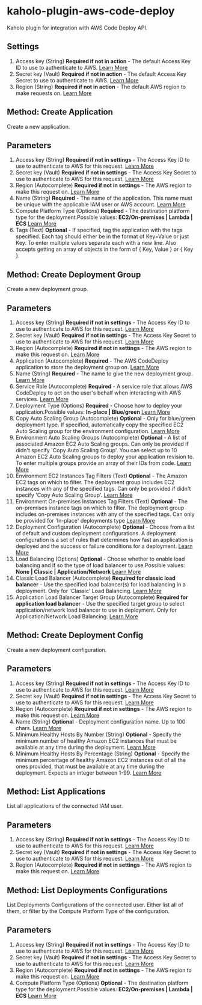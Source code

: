 # kaholo-plugin-aws-code-deploy
Kaholo plugin for integration with AWS Code Deploy API.

##  Settings
1. Access key (String) **Required if not in action** - The default Access Key ID to use to authenticate to AWS.
    [Learn More](https://docs.aws.amazon.com/IAM/latest/UserGuide/id_credentials_access-keys.html#Using_CreateAccessKey)
2. Secret key (Vault) **Required if not in action** - The default Access Key Secret to use to authenticate to AWS.
    [Learn More](https://docs.aws.amazon.com/IAM/latest/UserGuide/id_credentials_access-keys.html#Using_CreateAccessKey)
3. Region (String) **Required if not in action** - The default AWS region to make requests on.
    [Learn More](https://docs.aws.amazon.com/AWSEC2/latest/UserGuide/using-regions-availability-zones.html)

## Method: Create Application
Create a new application.

## Parameters
1. Access key (String) **Required if not in settings** - The Access Key ID to use to authenticate to AWS for this request.
    [Learn More](https://docs.aws.amazon.com/IAM/latest/UserGuide/id_credentials_access-keys.html#Using_CreateAccessKey)
2. Secret key (Vault) **Required if not in settings** - The Access Key Secret to use to authenticate to AWS for this request.
    [Learn More](https://docs.aws.amazon.com/IAM/latest/UserGuide/id_credentials_access-keys.html#Using_CreateAccessKey)
3. Region (Autocomplete) **Required if not in settings** - The AWS region to make this request on.
    [Learn More](https://docs.aws.amazon.com/AWSEC2/latest/UserGuide/using-regions-availability-zones.html)
4. Name (String) **Required** - The name of the application. This name must be unique with the applicable IAM user or AWS account.
    [Learn More](https://docs.aws.amazon.com/AWSJavaScriptSDK/latest/AWS/CodeDeploy.html#createApplication-property)
5. Compute Platform Type (Options) **Required** - The destination platform type for the deployment.Possible values: **EC2/On-premises | Lambda | ECS**
    [Learn More](https://docs.aws.amazon.com/codedeploy/latest/userguide/welcome.html#compute-platform)
6. Tags (Text) **Optional** - If specified, tag the application with the tags specified. Each tag should either be in the format of Key=Value or just Key. To enter multiple values separate each with a new line. Also accepts getting an array of objects in the form of { Key, Value } or { Key }.
    

## Method: Create Deployment Group
Create a new deployment group.

## Parameters
1. Access key (String) **Required if not in settings** - The Access Key ID to use to authenticate to AWS for this request.
    [Learn More](https://docs.aws.amazon.com/IAM/latest/UserGuide/id_credentials_access-keys.html#Using_CreateAccessKey)
2. Secret key (Vault) **Required if not in settings** - The Access Key Secret to use to authenticate to AWS for this request.
    [Learn More](https://docs.aws.amazon.com/IAM/latest/UserGuide/id_credentials_access-keys.html#Using_CreateAccessKey)
3. Region (Autocomplete) **Required if not in settings** - The AWS region to make this request on.
    [Learn More](https://docs.aws.amazon.com/AWSEC2/latest/UserGuide/using-regions-availability-zones.html)
4. Application (Autocomplete) **Required** - The AWS CodeDeploy application to store the deployment group on.
    [Learn More](https://docs.aws.amazon.com/AWSJavaScriptSDK/latest/AWS/CodeDeploy.html#createDeploymentConfig-property)
5. Name (String) **Required** - The name to give the new deployment group.
    [Learn More](https://docs.aws.amazon.com/AWSJavaScriptSDK/latest/AWS/CodeDeploy.html#createDeploymentConfig-property)
6. Service Role (Autocomplete) **Required** - A service role that allows AWS CodeDeploy to act on the user's behalf when interacting with AWS services.
    [Learn More](https://docs.aws.amazon.com/codedeploy/latest/userguide/getting-started-create-service-role.html)
7. Deployment Type (Options) **Required** - Choose how to deploy your application.Possible values: **In-place | Blue/green**
    [Learn More](https://docs.aws.amazon.com/codedeploy/latest/userguide/deployment-groups-create.html)
8. Copy Auto Scaling Group (Autocomplete) **Optional** - Only for blue/green deployment type. If specified, automatically copy the specified EC2 Auto Scaling group for the environment configuration.
    [Learn More](https://aws.amazon.com/blogs/devops/performing-bluegreen-deployments-with-aws-codedeploy-and-auto-scaling-groups/)
9. Environment Auto Scaling Groups (Autocomplete) **Optional** - A list of associated Amazon EC2 Auto Scaling groups. Can only be provided if didn't specify 'Copy Auto Scaling Group'. You can select up to 10 Amazon EC2 Auto Scaling groups to deploy your application revision to. To enter multiple groups provide an array of their IDs from code.
    [Learn More](https://docs.aws.amazon.com/codedeploy/latest/userguide/integrations-aws-auto-scaling.html)
10. Environment EC2 Instances Tag Filters (Text) **Optional** - The Amazon EC2 tags on which to filter. The deployment group includes EC2 instances with any of the specified tags. Can only be provided if didn't specify 'Copy Auto Scaling Group'.
    [Learn More](https://docs.aws.amazon.com/codedeploy/latest/userguide/instances-tagging.html)
11. Environment On-premises Instances Tag Filters (Text) **Optional** - The on-premises instance tags on which to filter. The deployment group includes on-premises instances with any of the specified tags. Can only be provided for 'In-place' deployments type
    [Learn More](https://docs.aws.amazon.com/codedeploy/latest/userguide/instances-tagging.html)
12. Deployment Configuration (Autocomplete) **Optional** - Choose from a list of default and custom deployment configurations. A deployment configuration is a set of rules that determines how fast an application is deployed and the success or failure conditions for a deployment.
    [Learn More](https://docs.aws.amazon.com/codedeploy/latest/userguide/deployment-configurations.html)
13. Load Balancing (Options) **Optional** - Choose whether to enable load balancing and if so the type of load balancer to use.Possible values: **None | Classic | Application/Network**
    [Learn More](https://docs.aws.amazon.com/codedeploy/latest/userguide/integrations-aws-elastic-load-balancing.html)
14. Classic Load Balancer (Autocomplete) **Required for classic load balancer** - Use the specified load balancer(s) for load balancing in a deployment. Only for 'Classic' Load Balancing.
    [Learn More](https://docs.aws.amazon.com/codedeploy/latest/userguide/integrations-aws-elastic-load-balancing.html)
15. Application Load Balancer Target Group (Autocomplete) **Required for application load balancer** - Use the specified target group to select application/network load balancer to use in deployment. Only for Application/Network Load Balancing. 
    [Learn More](https://docs.aws.amazon.com/codedeploy/latest/userguide/integrations-aws-elastic-load-balancing.html)

## Method: Create Deployment Config
Create a new deployment configuration.

## Parameters
1. Access key (String) **Required if not in settings** - The Access Key ID to use to authenticate to AWS for this request.
    [Learn More](https://docs.aws.amazon.com/IAM/latest/UserGuide/id_credentials_access-keys.html#Using_CreateAccessKey)
2. Secret key (Vault) **Required if not in settings** - The Access Key Secret to use to authenticate to AWS for this request.
    [Learn More](https://docs.aws.amazon.com/IAM/latest/UserGuide/id_credentials_access-keys.html#Using_CreateAccessKey)
3. Region (Autocomplete) **Required if not in settings** - The AWS region to make this request on.
    [Learn More](https://docs.aws.amazon.com/AWSEC2/latest/UserGuide/using-regions-availability-zones.html)
4. Name (String) **Optional** - Deployment configuration name. Up to 100 chars.
    [Learn More](https://docs.aws.amazon.com/codedeploy/latest/userguide/deployment-configurations.html)
5. Minimum Healthy Hosts By Number (String) **Optional** - Specify the minimum number of healthy Amazon EC2 instances that must be available at any time during the deployment.
    [Learn More](https://docs.aws.amazon.com/codedeploy/latest/userguide/deployment-configurations.html)
6. Minimum Healthy Hosts By Percentage (String) **Optional** - Specify the minimum percentage of healthy Amazon EC2 instances out of all the ones provided, that must be available at any time during the deployment. Expects an integer between 1-99.
    [Learn More](https://docs.aws.amazon.com/codedeploy/latest/userguide/deployment-configurations.html)

## Method: List Applications
List all applications of the connected IAM user.

## Parameters
1. Access key (String) **Required if not in settings** - The Access Key ID to use to authenticate to AWS for this request.
    [Learn More](https://docs.aws.amazon.com/IAM/latest/UserGuide/id_credentials_access-keys.html#Using_CreateAccessKey)
2. Secret key (Vault) **Required if not in settings** - The Access Key Secret to use to authenticate to AWS for this request.
    [Learn More](https://docs.aws.amazon.com/IAM/latest/UserGuide/id_credentials_access-keys.html#Using_CreateAccessKey)
3. Region (Autocomplete) **Required if not in settings** - The AWS region to make this request on.
    [Learn More](https://docs.aws.amazon.com/AWSEC2/latest/UserGuide/using-regions-availability-zones.html)

## Method: List Deployments Configurations
List Deployments Configurations of the connected user. Either list all of them, or filter by the Compute Platform Type of the configuration.

## Parameters
1. Access key (String) **Required if not in settings** - The Access Key ID to use to authenticate to AWS for this request.
    [Learn More](https://docs.aws.amazon.com/IAM/latest/UserGuide/id_credentials_access-keys.html#Using_CreateAccessKey)
2. Secret key (Vault) **Required if not in settings** - The Access Key Secret to use to authenticate to AWS for this request.
    [Learn More](https://docs.aws.amazon.com/IAM/latest/UserGuide/id_credentials_access-keys.html#Using_CreateAccessKey)
3. Region (Autocomplete) **Required if not in settings** - The AWS region to make this request on.
    [Learn More](https://docs.aws.amazon.com/AWSEC2/latest/UserGuide/using-regions-availability-zones.html)
4. Compute Platform Type (Options) **Optional** - The destination platform type for the deployment.Possible values: **EC2/On-premises | Lambda | ECS**
    [Learn More](https://docs.aws.amazon.com/codedeploy/latest/userguide/welcome.html#compute-platform)